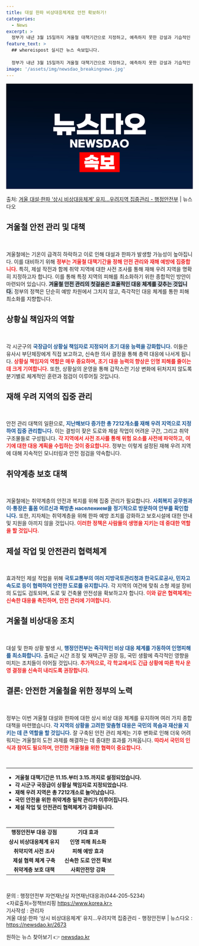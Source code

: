 ```yaml
---
title: 대설 한파 비상대응체계로 안전 확보하기!
categories:
  - News
excerpt: >
  정부가 내년 3월 15일까지 겨울철 대책기간으로 지정하고, 예측하지 못한 강설과 기습적인 추위에 대비한 상시…
feature_text: >
  ## whereispost 실시간 뉴스 속보입니다.

  정부가 내년 3월 15일까지 겨울철 대책기간으로 지정하고, 예측하지 못한 강설과 기습적인 추위에 대비한 상시…
image: '/assets/img/newsdao_breakingnews.jpg'
---
```


![뉴스다오 속보](/assets/img/newsdao_breakingnews.jpg)

<p>출처: <a href="https://newsdao.kr/2673" rel="dofollow">겨울 대설·한파 ‘상시 비상대응체계’ 유지…우려지역 집중관리 - 행정안전부</a> | 뉴스다오</p>

<h2 data-ke-size="size26">겨울철 안전 관리 및 대책</h2>

<p data-ke-size="size16">&nbsp;</p>

겨울철에는 기온이 급격히 하락하고 이로 인해 대설과 한파가 발생할 가능성이 높아집니다. 이를 대비하기 위해 <b><span style="color: #ee2323;">정부는 겨울철 대책기간을 정해 안전 관리와 재해 예방에 집중합니다.</span></b> 특히, 제설 작전과 함께 취약 지역에 대한 사전 조사를 통해 재해 우려 지역을 명확히 지정하고자 합니다. 이를 통해 특정 지역의 피해를 최소화하기 위한 종합적인 방안이 마련되어 있습니다. <b><span style="background-color: #21538527;">겨울철 안전 관리의 첫걸음은 효율적인 대응 체계를 갖추는 것입니다.</span></b> 정부의 정책은 단순히 예방 차원에서 그치지 않고, 즉각적인 대응 체계를 통한 피해 최소화를 지향합니다. 

<h2 data-ke-size="size26">상황실 책임자의 역할</h2>

<p data-ke-size="size16">&nbsp;</p>

각 시군구의 <b><span style="color: #1a5490;">국장급이 상황실 책임자로 지정되어 초기 대응 능력을 강화합니다.</span></b> 이들은 유사시 부단체장에게 직접 보고하고, 신속한 의사 결정을 통해 총력 대응에 나서게 됩니다. <b><span style="color: #ee2323;">상황실 책임자의 역할은 매우 중요하며, 초기 대응 능력의 향상은 인명 피해를 줄이는 데 크게 기여합니다.</span></b> 또한, 상황실의 운영을 통해 갑작스런 기상 변화에 뒤처지지 않도록 분기별로 체계적인 훈련과 점검이 이루어질 것입니다.

<h2 data-ke-size="size26">재해 우려 지역의 집중 관리</h2>

<p data-ke-size="size16">&nbsp;</p>

안전 관리 대책의 일환으로, <b><span style="color: #1a5490;">지난해보다 증가한 총 7212개소를 재해 우려 지역으로 지정하여 집중 관리합니다.</span></b> 이는 결빙이 잦은 도로와 제설 작업이 어려운 구간, 그리고 취약 구조물들로 구성됩니다. <b><span style="color: #ee2323;">각 지역에서 사전 조사를 통해 위험 요소를 사전에 파악하고, 여기에 대한 대응 계획을 수립하는 것이 중요합니다.</span></b> 정부는 이렇게 설정된 재해 우려 지역에 대해 지속적인 모니터링과 안전 점검을 약속합니다.

<h2 data-ke-size="size26">취약계층 보호 대책</h2>

<p data-ke-size="size16">&nbsp;</p>

겨울철에는 취약계층의 안전과 복지를 위해 집중 관리가 필요합니다. <b><span style="color: #1a5490;">사회복지 공무원과 이·통장은 홀몸 어르신과 쪽방촌 населением을 정기적으로 방문하여 안부를 확인합니다.</span></b> 또한, 지자체는 취약계층을 위해 한파 예방 조치를 강화하고 보호시설에 대한 안내 및 지원을 아끼지 않을 것입니다. <b><span style="color: #ee2323;">이러한 정책은 사람들의 생명을 지키는 데 중대한 역할을 할 것입니다.</span></b>

<h2 data-ke-size="size26">제설 작업 및 안전관리 협력체계</h2>

<p data-ke-size="size16">&nbsp;</p>

효과적인 제설 작업을 위해 <b><span style="color: #1a5490;">국토교통부의 여러 지방국토관리청과 한국도로공사, 민자고속도로 등이 협력하여 안전한 도로를 유지합니다.</span></b> 각 지역의 여건에 맞춰 소형 제설 장비의 도입도 검토되며, 도로 및 건축물 안전성을 확보하고자 합니다. <b><span style="color: #ee2323;">이와 같은 협력체계는 신속한 대응을 촉진하며, 안전 관리에 기여합니다.</span></b>

<h2 data-ke-size="size26">겨울철 비상대응 조치</h2>

<p data-ke-size="size16">&nbsp;</p>

대설 및 한파 상황 발생 시, <b><span style="color: #1a5490;">행정안전부는 즉각적인 비상 대응 체계를 가동하여 인명피해를 최소화합니다.</span></b> 출퇴근 시간 조정 및 재택근무 권장 등, 국민 생활에 즉각적인 영향을 미치는 조치들이 이어질 것입니다. <b><span style="color: #ee2323;">추가적으로, 각 학교에서도 긴급 상황에 따른 학사 운영 결정을 신속히 내리도록 권장합니다.</span></b> 

<h2 data-ke-size="size26">결론: 안전한 겨울철을 위한 정부의 노력</h2>

<p data-ke-size="size16">&nbsp;</p>

정부는 이번 겨울철 대설와 한파에 대한 상시 비상 대응 체계를 유지하며 여러 가지 종합 대책을 마련했습니다. <b><span style="color: #1a5490;">각 지역의 상황을 고려한 맞춤형 대응은 국민의 목숨과 재산을 지키는 데 큰 역할을 할 것입니다.</span></b> 잘 구축된 안전 관리 체계는 기후 변화로 인해 더욱 어려워지는 겨울철의 도전 과제를 해결하는 데 중대한 효과를 가져옵니다. <b><span style="color: #ee2323;">따라서 국민의 인식과 참여도 필요하며, 안전한 겨울철을 위한 협력이 중요합니다.</span></b>

<p data-ke-size="size16">&nbsp;</p>

<hr>

<ul>
<li><b>겨울철 대책기간은 11.15.부터 3.15.까지로 설정되었습니다.</b></li>
<li><b>각 시군구 국장급이 상황실 책임자로 지정되었습니다.</b></li>
<li><b>재해 우려 지역은 총 7212개소로 늘어났습니다.</b></li>
<li><b>국민 안전을 위한 취약계층 밀착 관리가 이루어집니다.</b></li>
<li><b>제설 작업 및 안전관리 협력체계가 강화됩니다.</b></li>
</ul> 

<p data-ke-size="size16">&nbsp;</p> 

<table>
<tr>
<td style="text-align: center; height: 17px;"><b>행정안전부 대응 강점</b></td>
<td style="text-align: center; height: 17px;"><b>기대 효과</b></td>
</tr>
<tr>
<td style="text-align: center; height: 17px;"><b>상시 비상대응체계 유지</b></td>
<td style="text-align: center; height: 17px;"><b>인명 피해 최소화</b></td>
</tr>
<tr>
<td style="text-align: center; height: 17px;"><b>취약지역 사전 조사</b></td>
<td style="text-align: center; height: 17px;"><b>피해 예방 효과</b></td>
</tr>
<tr>
<td style="text-align: center; height: 17px;"><b>제설 협력 체계 구축</b></td>
<td style="text-align: center; height: 17px;"><b>신속한 도로 안전 확보</b></td>
</tr>
<tr>
<td style="text-align: center; height: 17px;"><b>취약계층 보호 대책</b></td>
<td style="text-align: center; height: 17px;"><b>사회안전망 강화</b></td>
</tr>
</table>

<p data-ke-size="size16">&nbsp;</p>

문의 : 행정안전부 자연재난실 자연재난대응과(044-205-5234)<br>
<자료출처=정책브리핑 https://www.korea.kr><br>
기사작성 : 관리자<br>
겨울 대설·한파 ‘상시 비상대응체계’ 유지…우려지역 집중관리 - 행정안전부 | 뉴스다오  : https://newsdao.kr/2673 

원하는 뉴스 찾아보기 👉 <a href="https://newsdao.kr" rel="dofollow">newsdao.kr</a>



